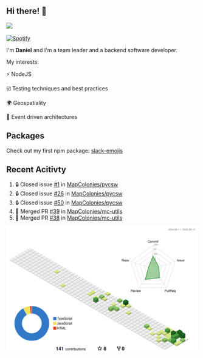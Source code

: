 ## Hi there! 👋

<p>
  <img src="https://github-readme-stats.vercel.app/api?username=syncush&theme=tokyonight">
</p>

[![Spotify](https://novatorem-rust.vercel.app/api/spotify)](https://open.spotify.com/user/syncush)

I'm **Daniel** and I'm a team leader and a backend software developer.

My interests:

⚡ NodeJS

☑️ Testing techniques and best practices

🌍 Geospatiality

🧠 Event driven architectures

## Packages
Check out my first npm package: [slack-emojis](https://www.npmjs.com/package/slack-emojis)

## Recent Acitivty
<!--START_SECTION:activity-->
1. 🔒 Closed issue [#1](https://github.com/MapColonies/pycsw/issues/1) in [MapColonies/pycsw](https://github.com/MapColonies/pycsw)
2. 🔒 Closed issue [#26](https://github.com/MapColonies/pycsw/issues/26) in [MapColonies/pycsw](https://github.com/MapColonies/pycsw)
3. 🔒 Closed issue [#50](https://github.com/MapColonies/pycsw/issues/50) in [MapColonies/pycsw](https://github.com/MapColonies/pycsw)
4. 🎉 Merged PR [#39](https://github.com/MapColonies/mc-utils/pull/39) in [MapColonies/mc-utils](https://github.com/MapColonies/mc-utils)
5. 🎉 Merged PR [#38](https://github.com/MapColonies/mc-utils/pull/38) in [MapColonies/mc-utils](https://github.com/MapColonies/mc-utils)
<!--END_SECTION:activity-->

![contrib](./profile-3d-contrib/profile-green-animate.svg)
